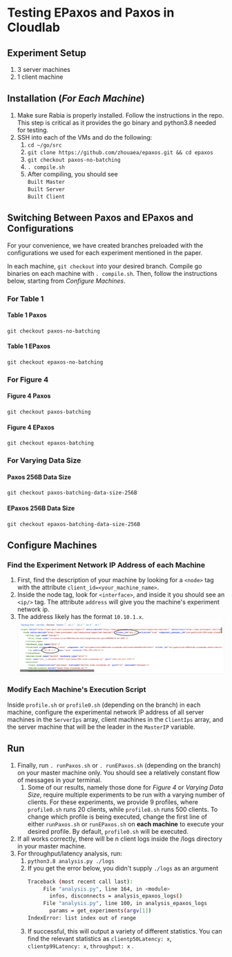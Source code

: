 # Testing EPaxos and Paxos in Cloudlab
## Experiment Setup
1. 3 server machines
2. 1 client machine

## Installation (***For Each Machine***)
1. Make sure Rabia is properly installed. Follow the instructions in the repo. This step is critical as it provides the go binary and python3.8 needed for testing.
2. SSH into each of the VMs and do the following: 
    1. `cd ~/go/src`
    2. ```git clone https://github.com/zhouaea/epaxos.git && cd epaxos```
    3. `git checkout paxos-no-batching`
    4. ```. compile.sh```
    5. After compiling, you should see
       </br>
       ```Built Master```
       </br>
       ```Built Server```
       </br>
       ```Built Client```

## Switching Between Paxos and EPaxos and Configurations 
For your convenience, we have created branches preloaded with the configurations we used for each experiment mentioned in the paper. 

In each machine, `git checkout` into your desired branch. Compile go binaries on each machine with `. compile.sh`. Then, follow the instructions below, starting from *Configure Machines*.
### For Table 1
#### Table 1 Paxos
`git checkout paxos-no-batching`  
#### Table 1 EPaxos
`git checkout epaxos-no-batching` 
### For Figure 4
#### Figure 4 Paxos
`git checkout paxos-batching`  
#### Figure 4 EPaxos
`git checkout epaxos-batching`
### For Varying Data Size
#### Paxos 256B Data Size
`git checkout paxos-batching-data-size-256B`
#### EPaxos 256B Data Size
`git checkout epaxos-batching-data-size-256B`

## Configure Machines

### Find the Experiment Network IP Address of each Machine
1. First, find the description of your machine by looking for a `<node>` tag with the attribute `client_id=<your_machine_name>`.
2. Inside the node tag, look for `<interface>`, and inside it you should see an `<ip/>` tag. The attribute `address` will give you the machine's experiment network ip.
3. The address likely has the format `10.10.1.x`.
![Identifying Master Server IP Screenshot](./README-images/Identifying%20Master%20Server%20IP.png)

### Modify Each Machine's Execution Script
Inside `profile.sh` or `profile0.sh` (depending on the branch) in each machine, configure the experimental network IP address of all server machines in the `ServerIps` array, client machines in the `ClientIps` array, and the server machine that will be the leader in the `MasterIP` variable.

## Run
1. Finally, run `. runPaxos.sh` or `. runEPaxos.sh` (depending on the branch) on your master machine only. You should see a relatively constant flow of messages in your terminal.
   1. Some of our results, namely those done for *Figure 4* or *Varying Data Size*, require multiple experiments to be run with a varying number of clients. For these experiments, we provide 9 profiles, where `profile0.sh` runs 20 clients, while `profile8.sh` runs 500 clients. To change which profile is being executed, change the first line of either `runPaxos.sh` or `runEPaxos.sh` on **each machine** to execute your desired profile. By default, `profile0.sh` will be executed. 
2. If all works correctly, there will be n client logs inside the /logs directory in your master machine.
3. For throughput/latency analysis, run:
    1. ```python3.8 analysis.py ./logs```
    2. If you get the error below, you didn't supply `./logs` as an argument
       ```bash
       Traceback (most recent call last):
            File "analysis.py", line 164, in <module>
              infos, disconnects = analysis_epaxos_logs()
            File "analysis.py", line 100, in analysis_epaxos_logs
              params = get_experiments(argv[1])
       IndexError: list index out of range
       ```
    3. If successful, this will output a variety of different statistics. You can find the relevant statistics as `clientp50Latency: x`, `clientp99Latency: x`, `throughput: x`
.    
